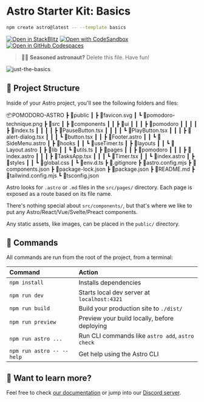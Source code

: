 # Astro Starter Kit: Basics

```sh
npm create astro@latest -- --template basics
```

[![Open in StackBlitz](https://developer.stackblitz.com/img/open_in_stackblitz.svg)](https://stackblitz.com/github/withastro/astro/tree/latest/examples/basics)
[![Open with CodeSandbox](https://assets.codesandbox.io/github/button-edit-lime.svg)](https://codesandbox.io/p/sandbox/github/withastro/astro/tree/latest/examples/basics)
[![Open in GitHub Codespaces](https://github.com/codespaces/badge.svg)](https://codespaces.new/withastro/astro?devcontainer_path=.devcontainer/basics/devcontainer.json)

> 🧑‍🚀 **Seasoned astronaut?** Delete this file. Have fun!

![just-the-basics](https://github.com/withastro/astro/assets/2244813/a0a5533c-a856-4198-8470-2d67b1d7c554)

## 🚀 Project Structure

Inside of your Astro project, you'll see the following folders and files:

📦POMODORO-ASTRO
┣ 📂public
┃ ┣ 📜favicon.svg
┃ ┗ 📜pomodoro-technique.png
┣ 📂src
┃ ┣ 📂components
┃ ┃ ┣ 📂ui
┃ ┃ ┃ ┣ 📂pomodoro
┃ ┃ ┃ ┃ ┣ 📜index.ts
┃ ┃ ┃ ┃ ┣ 📜PauseButton.tsx
┃ ┃ ┃ ┃ ┗ 📜PlayButton.tsx
┃ ┃ ┃ ┣ 📜alert-dialog.tsx
┃ ┃ ┃ ┗ 📜button.tsx
┃ ┃ ┣ 📜Footer.astro
┃ ┃ ┗ 📜SideMenu.astro
┃ ┣ 📂hooks
┃ ┃ ┗ 📜useTimer.ts
┃ ┣ 📂layouts
┃ ┃ ┗ 📜Layout.astro
┃ ┣ 📂lib
┃ ┃ ┗ 📜utils.ts
┃ ┣ 📂pages
┃ ┃ ┣ 📂pomodoro
┃ ┃ ┃ ┣ 📜index.astro
┃ ┃ ┃ ┣ 📜TasksApp.tsx
┃ ┃ ┃ ┗ 📜Timer.tsx
┃ ┃ ┗ 📜index.astro
┃ ┣ 📂styles
┃ ┃ ┗ 📜global.css
┃ ┗ 📜env.d.ts
┣ 📜.gitignore
┣ 📜astro.config.mjs
┣ 📜components.json
┣ 📜package-lock.json
┣ 📜package.json
┣ 📜README.md
┣ 📜tailwind.config.mjs
┗ 📜tsconfig.json

Astro looks for `.astro` or `.md` files in the `src/pages/` directory. Each page is exposed as a route based on its file name.

There's nothing special about `src/components/`, but that's where we like to put any Astro/React/Vue/Svelte/Preact components.

Any static assets, like images, can be placed in the `public/` directory.

## 🧞 Commands

All commands are run from the root of the project, from a terminal:

| Command                   | Action                                           |
| :------------------------ | :----------------------------------------------- |
| `npm install`             | Installs dependencies                            |
| `npm run dev`             | Starts local dev server at `localhost:4321`      |
| `npm run build`           | Build your production site to `./dist/`          |
| `npm run preview`         | Preview your build locally, before deploying     |
| `npm run astro ...`       | Run CLI commands like `astro add`, `astro check` |
| `npm run astro -- --help` | Get help using the Astro CLI                     |

## 👀 Want to learn more?

Feel free to check [our documentation](https://docs.astro.build) or jump into our [Discord server](https://astro.build/chat).

